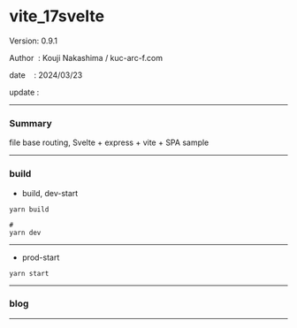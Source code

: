 ﻿# vite_17svelte

 Version: 0.9.1

 Author  : Kouji Nakashima / kuc-arc-f.com

 date    : 2024/03/23 

 update  :

***
### Summary

file base routing, Svelte + express + vite +  SPA sample

***
### build

* build, dev-start

```
yarn build

#
yarn dev
```

***
* prod-start

```
yarn start
```

***
### blog 

***

